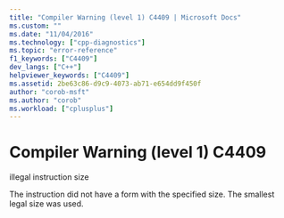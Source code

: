 ```yaml
---
title: "Compiler Warning (level 1) C4409 | Microsoft Docs"
ms.custom: ""
ms.date: "11/04/2016"
ms.technology: ["cpp-diagnostics"]
ms.topic: "error-reference"
f1_keywords: ["C4409"]
dev_langs: ["C++"]
helpviewer_keywords: ["C4409"]
ms.assetid: 2be63c86-d9c9-4073-ab71-e654dd9f450f
author: "corob-msft"
ms.author: "corob"
ms.workload: ["cplusplus"]
---
```

# Compiler Warning (level 1) C4409
illegal instruction size  
  
 The instruction did not have a form with the specified size. The smallest legal size was used.